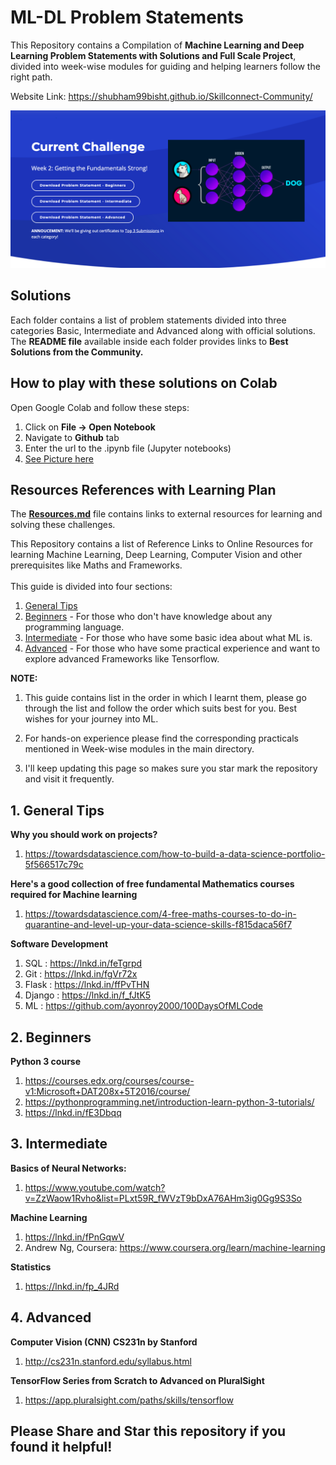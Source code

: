 # ML-DL Problem Statements

This Repository contains a Compilation of **Machine Learning and Deep Learning Problem Statements with Solutions and Full Scale Project**, divided into week-wise modules for guiding and helping learners follow the right path.

Website Link: https://shubham99bisht.github.io/Skillconnect-Community/

![](https://github.com/shubham99bisht/Deep-Learning-Projects/blob/master/Assets/challenge.png)

## Solutions

Each folder contains a list of problem statements divided into three categories Basic, Intermediate and Advanced along with official solutions.<br>
The **README file** available inside each folder provides links to **Best Solutions from the Community.**

## How to play with these solutions on Colab

Open Google Colab and follow these steps:

  1. Click on **File -> Open Notebook**
  2. Navigate to **Github** tab
  3. Enter the url to the .ipynb file (Jupyter notebooks)
  4. [See Picture here](https://github.com/shubham99bisht/Deep-Learning-Projects/blob/master/Assets/Colab_Example.png)

## Resources References with Learning Plan

The **[Resources.md](https://github.com/shubham99bisht/Deep-Learning-Projects/blob/master/Resources.md)** file contains links to external resources for learning and solving these challenges.

This Repository contains a list of Reference Links to Online Resources for learning Machine Learning, Deep Learning, Computer Vision and other prerequisites like Maths and Frameworks.
<br><br>
This guide is divided into four sections:

1. [General Tips](https://github.com/shubham99bisht/Deep-Learning-Projects/blob/master/Resources.md#1-general-tips)
2. [Beginners](https://github.com/shubham99bisht/Deep-Learning-Projects/blob/master/Resources.md#2-beginners) - For those who don't have knowledge about any programming language.
3. [Intermediate](https://github.com/shubham99bisht/Deep-Learning-Projects/blob/master/Resources.md#3-intermediate) - For those who have some basic idea about what ML is.
4. [Advanced](https://github.com/shubham99bisht/Deep-Learning-Projects/blob/master/Resources.md#4-advanced) - For those who have some practical experience and want to explore advanced Frameworks like Tensorflow.

**NOTE:**

1) This guide contains list in the order in which I learnt them, please go through the list and follow the order which suits best for you.
Best wishes for your journey into ML.

2) For hands-on experience please find the corresponding practicals mentioned in Week-wise modules in the main directory.

3) I'll keep updating this page so makes sure you star mark the repository and visit it frequently.


## 1. General Tips

**Why you should work on projects?**
1. https://towardsdatascience.com/how-to-build-a-data-science-portfolio-5f566517c79c

**Here's a good collection of free fundamental Mathematics courses required for Machine learning**
1. https://towardsdatascience.com/4-free-maths-courses-to-do-in-quarantine-and-level-up-your-data-science-skills-f815daca56f7

**Software Development**
1. SQL : https://lnkd.in/feTgrpd
2. Git : https://lnkd.in/fgVr72x
3. Flask : https://lnkd.in/ffPvTHN
4. Django : https://lnkd.in/f_fJtK5
5. ML : https://github.com/ayonroy2000/100DaysOfMLCode


## 2. Beginners

**Python 3 course**
1. https://courses.edx.org/courses/course-v1:Microsoft+DAT208x+5T2016/course/
2. https://pythonprogramming.net/introduction-learn-python-3-tutorials/
3. https://lnkd.in/fE3Dbqq

## 3. Intermediate

**Basics of Neural Networks:**
1. https://www.youtube.com/watch?v=ZzWaow1Rvho&list=PLxt59R_fWVzT9bDxA76AHm3ig0Gg9S3So

**Machine Learning**
1. https://lnkd.in/fPnGqwV
2. Andrew Ng, Coursera: https://www.coursera.org/learn/machine-learning

**Statistics**
1. https://lnkd.in/fp_4JRd

## 4. Advanced

**Computer Vision (CNN) CS231n by Stanford**
1. http://cs231n.stanford.edu/syllabus.html

**TensorFlow Series from Scratch to Advanced on PluralSight**
1. https://app.pluralsight.com/paths/skills/tensorflow


## Please Share and Star this repository if you found it helpful!